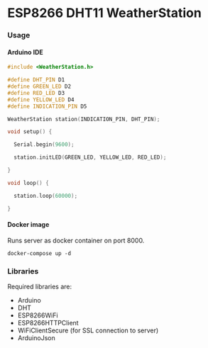 # ESP8266 DHT11 WeatherStation

### Usage

#### Arduino IDE
```c++
#include <WeatherStation.h>

#define DHT_PIN D1
#define GREEN_LED D2
#define RED_LED D3
#define YELLOW_LED D4 
#define INDICATION_PIN D5

WeatherStation station(INDICATION_PIN, DHT_PIN);

void setup() {

  Serial.begin(9600);

  station.initLED(GREEN_LED, YELLOW_LED, RED_LED);

}

void loop() {

  station.loop(60000);

}
```

#### Docker image

Runs server as docker container on port 8000.

```shell script
docker-compose up -d
```

### Libraries

Required libraries are:

* Arduino
* DHT
* ESP8266WiFi
* ESP8266HTTPClient
* WiFiClientSecure (for SSL connection to server)
* ArduinoJson